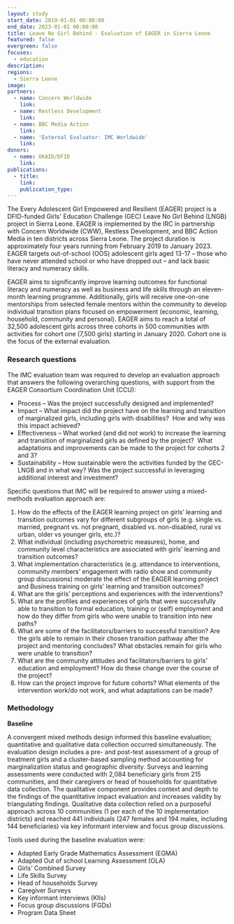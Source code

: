 ```yaml
---
layout: study
start_date: 2019-01-01 00:00:00
end_date: 2023-01-01 00:00:00
title: Leave No Girl Behind - Evaluation of EAGER in Sierra Leone
featured: false
evergreen: false
focuses:
  - education
description:
regions:
  - Sierra Leone
image:
partners:
  - name: Concern Worldwide
    link:
  - name: Restless Development
    link:
  - name: BBC Media Action
    link:
  - name: 'External Evaluator: IMC Worldwide'
    link:
donors:
  - name: UKAID/DFID
    link:
publications:
  - title:
    link:
    publication_type:
---
```


The Every Adolescent Girl Empowered and Resilient (EAGER) project is a DFID-funded Girls' Education Challenge (GEC) Leave No Girl Behind (LNGB) project in Sierra Leone. EAGER is implemented by the IRC in partnership with Concern Worldwide (CWW), Restless Development, and BBC Action Media in ten districts across Sierra Leone. The project duration is approximately four years running from February 2019 to January 2023. EAGER targets out-of-school (OOS) adolescent girls aged 13-17 – those who have never attended school or who have dropped out – and lack basic literacy and numeracy skills.

EAGER aims to significantly improve learning outcomes for functional literacy and numeracy as well as business and life skills through an eleven-month learning programme. Additionally, girls will receive one-on-one mentorships from selected female mentors within the community to develop individual transition plans focused on empowerment (economic, learning, household, community and personal). EAGER aims to reach a total of 32,500 adolescent girls across three cohorts in 500 communities with activities for cohort one (7,500 girls) starting in January 2020. Cohort one is the focus of the external evaluation.

### **Research questions**

The IMC evaluation team was required to develop an evaluation approach that answers the following overarching questions, with support from the EAGER Consortium Coordination Unit (CCU):

* Process – Was the project successfully designed and implemented?
* Impact – What impact did the project have on the learning and transition of marginalized girls, including girls with disabilities?&nbsp; How and why was this impact achieved?
* Effectiveness – What worked (and did not work) to increase the learning and transition of marginalized girls as defined by the project?&nbsp; What adaptations and improvements can be made to the project for cohorts 2 and 3?
* Sustainability – How sustainable were the activities funded by the GEC-LNGB and in what way? Was the project successful in leveraging additional interest and investment?

Specific questions that IMC will be required to answer using a mixed-methods evaluation approach are:

1. How do the effects of the EAGER learning project on girls’ learning and transition outcomes vary for different subgroups of girls (e.g. single vs. married, pregnant vs. not pregnant, disabled vs. non-disabled, rural vs urban, older vs younger girls, etc.)?
2. What individual (including psychometric measures), home, and community level characteristics are associated with girls’ learning and transition outcomes?
3. What implementation characteristics (e.g. attendance to interventions, community members’ engagement with radio show and community group discussions) moderate the effect of the EAGER learning project and Business training on girls’ learning and transition outcomes?
4. What are the girls’ perceptions and experiences with the interventions?
5. What are the profiles and experiences of girls that were successfully able to transition to formal education, training or (self) employment and how do they differ from girls who were unable to transition into new paths?
6. What are some of the facilitators/barriers to successful transition? Are the girls able to remain in their chosen transition pathway after the project and mentoring concludes? What obstacles remain for girls who were unable to transition?
7. What are the community attitudes and facilitators/barriers to girls’ education and employment? How do these change over the course of the project?
8. How can the project improve for future cohorts? What elements of the intervention work/do not work, and what adaptations can be made?

### **Methodology**

**Baseline**

A convergent mixed methods design informed this baseline evaluation; quantitative and qualitative data collection occurred simultaneously. The evaluation design includes a pre- and post-test assessment of a group of treatment girls and a cluster-based sampling method accounting for marginalization status and geographic diversity. Surveys and learning assessments were conducted with 2,084 beneficiary girls from 215 communities, and their caregivers or head of households for quantitative data collection. The qualitative component provides context and depth to the findings of the quantitative impact evaluation and increases validity by triangulating findings. Qualitative data collection relied on a purposeful approach across 10 communities (1 per each of the 10 implementation districts) and reached 441 individuals (247 females and 194 males, including 144 beneficiaries) via key informant interview and focus group discussions.

Tools used during the baseline evaluation were:

* Adapted Early Grade Mathematics Assessment (EGMA)
* Adapted Out of school Learning Assessment (OLA)
* Girls’ Combined Survey
* Life Skills Survey
* Head of households Survey
* Caregiver Surveys
* Key informant interviews (KIIs)
* Focus group discussions (FGDs)
* Program Data Sheet

&nbsp;

&nbsp;

&nbsp;

&nbsp;
